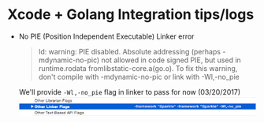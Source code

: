 # Xcode + Golang Integration tips/logs

- No PIE (Position Independent Executable) Linker error

  > ld: warning: PIE disabled. Absolute addressing (perhaps -mdynamic-no-pic) not allowed in code signed PIE, but used in runtime.rodata fromlibstatic-core.a(go.o). To fix this warning, don't compile with -mdynamic-no-pic or link with -Wl,-no_pie

  We'll provide `-Wl,-no_pie` flag in linker to pass for now (03/20/2017)
  ![](img/linker-flag.png)
